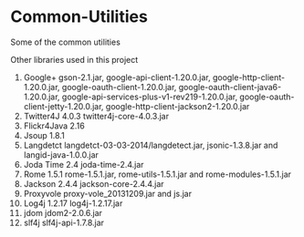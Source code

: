 # Common-Utilities
Some of the common utilities

Other libraries used in this project
1) Google+
   gson-2.1.jar, google-api-client-1.20.0.jar, google-http-client-1.20.0.jar, google-oauth-client-1.20.0.jar, google-oauth-client-java6-1.20.0.jar, google-api-services-plus-v1-rev219-1.20.0.jar, google-oauth-client-jetty-1.20.0.jar, google-http-client-jackson2-1.20.0.jar
2) Twitter4J 4.0.3
   twitter4j-core-4.0.3.jar
3) Flickr4Java 2.16
4) Jsoup 1.8.1
5) Langdetct
   langdetct-03-03-2014/langdetect.jar, jsonic-1.3.8.jar and langid-java-1.0.0.jar
6) Joda Time 2.4
  joda-time-2.4.jar
7) Rome 1.5.1
   rome-1.5.1.jar, rome-utils-1.5.1.jar and rome-modules-1.5.1.jar
8) Jackson 2.4.4
   jackson-core-2.4.4.jar
9) Proxyvole
   proxy-vole_20131209.jar and js.jar
10) Log4j 1.2.17
    log4j-1.2.17.jar
11) jdom
    jdom2-2.0.6.jar
12) slf4j
    slf4j-api-1.7.8.jar
